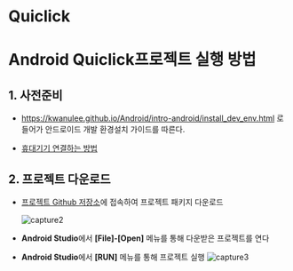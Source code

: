 # Quiclick
# Android Quiclick프로젝트 실행 방법

## 1. 사전준비
- https://kwanulee.github.io/Android/intro-android/install_dev_env.html 로 들어가 안드로이드 개발 환경설치 가이드를 따른다.
+ [휴대기기 연결하는 방법](https://blog.naver.com/sera3579/220972227410)


## 2. 프로젝트 다운로드

- [프로젝트 Github 저장소](https://github.com/songkyunghee/Quiclick)에 접속하여 프로젝트 패키지 다운로드

	![capture2](https://user-images.githubusercontent.com/31922462/50118904-861d6700-0294-11e9-9eae-9d0f44472bae.JPG)

	
- **Android Studio**에서 **[File]-[Open]** 메뉴를 통해 다운받은 프로젝트를 연다
- **Android Studio**에서 **[RUN]** 메뉴를 통해 프로젝트 실행
![capture3](https://user-images.githubusercontent.com/31922462/50119063-ead8c180-0294-11e9-87a6-966d6372d6c1.jpg)
